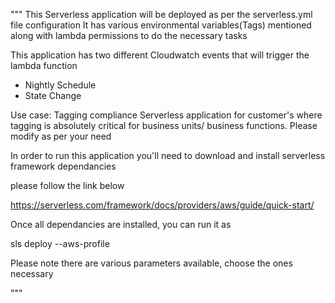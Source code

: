 """ 
This Serverless application will be deployed as per the serverless.yml file configuration
It has various environmental variables(Tags) mentioned along with lambda permissions to do the necessary tasks

This application has two different Cloudwatch events that will trigger the lambda function
 - Nightly Schedule 
 - State Change 

 Use case: Tagging compliance Serverless application for customer's where tagging is absolutely critical for business units/ business functions. 
 Please modify as per your need

In order to run this application you'll need to download and install serverless framework dependancies

please follow the link below

https://serverless.com/framework/docs/providers/aws/guide/quick-start/

Once all dependancies are installed, you can run it as 

sls deploy --aws-profile 

Please note there are various parameters available, choose the ones necessary

"""